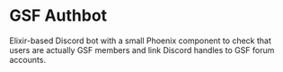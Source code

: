 # GSF Authbot

Elixir-based Discord bot with a small Phoenix component to check that users are actually GSF members and link Discord handles to GSF forum accounts.

